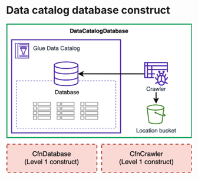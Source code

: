 # Data catalog database construct

![Data catalog database construct](../../../assets/adsf-data-catalog.png)
